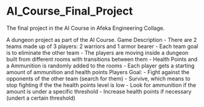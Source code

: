 # AI_Course_Final_Project
The final project in the AI Course in Afeka Engineering Collage.

A dungeon project as part of the AI Course.
	Game Description
		- There are 2 teams made up of 3 players: 2 warriors and 1 armor bearer
		- Each team goal is to eliminate the other team
		- The players are moving inside a dungeon built from different rooms with transitions between them
		- Health Points and a Ammunition is randomly added to the rooms
		- Each player gets a starting amount of ammunition and health points
	Players Goal:
		- Fight against the opponents of the other team (search for them)
		- Survive, which means to stop fighting if the the health points level is low
		- Look for ammunition if the amount is under a specific threshold
		- Increase health points if necessary (undert a certain threshold)

